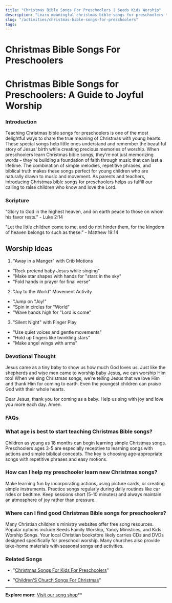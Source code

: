 ```yaml
---
title: "Christmas Bible Songs For Preschoolers | Seeds Kids Worship"
description: "Learn meaningful christmas bible songs for preschoolers that teach Scripture through music. Interactive worship resources for kids and families."
slug: "/activities/christmas-bible-songs-for-preschoolers"
tags:
---
```


# Christmas Bible Songs For Preschoolers

# Christmas Bible Songs for Preschoolers: A Guide to Joyful Worship

### Introduction
Teaching Christmas bible songs for preschoolers is one of the most delightful ways to share the true meaning of Christmas with young hearts. These special songs help little ones understand and remember the beautiful story of Jesus' birth while creating precious memories of worship. When preschoolers learn Christmas bible songs, they're not just memorizing words – they're building a foundation of faith through music that can last a lifetime. The combination of simple melodies, repetitive phrases, and biblical truth makes these songs perfect for young children who are naturally drawn to music and movement. As parents and teachers, introducing Christmas bible songs for preschoolers helps us fulfill our calling to raise children who know and love the Lord.

### Scripture
"Glory to God in the highest heaven, and on earth peace to those on whom his favor rests." - Luke 2:14

"Let the little children come to me, and do not hinder them, for the kingdom of heaven belongs to such as these." - Matthew 19:14

## Worship Ideas
1. "Away in a Manger" with Crib Motions
- "Rock pretend baby Jesus while singing"
- "Make star shapes with hands for "stars in the sky"
- "Fold hands in prayer for final verse"

2. "Joy to the World" Movement Activity
- "Jump on "Joy!"
- "Spin in circles for "World"
- "Wave hands high for "Lord is come"

3. "Silent Night" with Finger Play
- "Use quiet voices and gentle movements"
- "Hold up fingers like twinkling stars"
- "Make angel wings with arms"

### Devotional Thought
Jesus came as a tiny baby to show us how much God loves us. Just like the shepherds and wise men came to worship baby Jesus, we can worship Him too! When we sing Christmas songs, we're telling Jesus that we love Him and thank Him for coming to earth. Even the youngest children can praise God with their whole hearts.

Dear Jesus, thank you for coming as a baby. Help us sing with joy and love you more each day. Amen.

### FAQs

### What age is best to start teaching Christmas Bible songs?
Children as young as 18 months can begin learning simple Christmas songs. Preschoolers ages 3-5 are especially receptive to learning songs with actions and simple biblical concepts. The key is choosing age-appropriate songs with repetitive phrases and easy motions.

### How can I help my preschooler learn new Christmas songs?
Make learning fun by incorporating actions, using picture cards, or creating simple instruments. Practice songs regularly during daily routines like car rides or bedtime. Keep sessions short (5-10 minutes) and always maintain an atmosphere of joy rather than pressure.

### Where can I find good Christmas Bible songs for preschoolers?
Many Christian children's ministry websites offer free song resources. Popular options include Seeds Family Worship, Yancy Ministries, and Kids Worship Songs. Your local Christian bookstore likely carries CDs and DVDs designed specifically for preschool worship. Many churches also provide take-home materials with seasonal songs and activities.

### Related Songs

- "[Christmas Songs For Kids For Preschoolers](/activities/christmas-songs-for-kids-for-preschoolers/)"

- "[Children'S Church Songs For Christmas](/activities/children-s-church-songs-for-christmas/)"

---

**Explore more:** [Visit our song shop](https://seedskidsworship.com/shop)**

<!-- Schema Markup -->
<script type="application/ld+json">
{
  "@context": "https://schema.org",
  "@type": "MusicRecording",
  "name": "Christmas Bible Songs For Preschoolers",
  "byArtist": {
    "@type": "MusicGroup",
    "name": "Seeds Kids Worship"
  },
  "isFamilyFriendly": true,
  "url": "https://seedskidsworship.com/activities/christmas-bible-songs-for-preschoolers/"
}
</script>